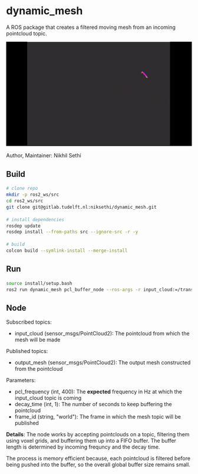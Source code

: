 # dynamic_mesh
A ROS package that creates a filtered moving mesh from an incoming pointcloud topic. 

<img src="demo.gif">

Author, Maintainer: Nikhil Sethi

## Build
```bash
# clone repo
mkdir -p ros2_ws/src
cd ros2_ws/src
git clone git@gitlab.tudelft.nl:niksethi/dynamic_mesh.git

# install dependencies
rosdep update
rosdep install --from-paths src --ignore-src -r -y

# build
colcon build --symlink-install --merge-install
```
## Run
```bash
source install/setup.bash
ros2 run dynamic_mesh pcl_buffer_node --ros-args -r input_cloud:=/transformed_pointcloud -r output_mesh:=/cloud_mesh -p decay_time:=1
```

## Node
Subscribed topics:
- input_cloud (sensor_msgs/PointCloud2): The pointcloud from which the mesh will be made

Published topics:
- output_mesh (sensor_msgs/PointCloud2): The output mesh constructed from the pointcloud

Parameters:
- pcl_frequency (int, 400): The **expected** frequency in Hz at which the input_cloud topic is coming
- decay_time (int, 1): The number of seconds to keep buffering the pointcloud  
- frame_id (string, "world"): The frame in which the mesh topic will be published


**Details**: The node works by accepting pointclouds on a topic, filtering them using voxel grids, and buffering them up into a FIFO buffer. The buffer length is determined by incoming frequncy and the decay time. 

The process is memory efficient because, each pointcloud is filtered before being pushed into the buffer, so the overall global buffer size remains small. 